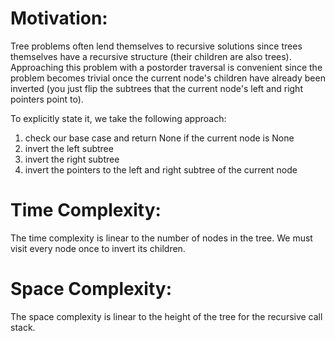 # Motivation:
Tree problems often lend themselves to recursive solutions since trees themselves have a recursive
structure (their children are also trees). Approaching this problem with a postorder traversal is 
convenient since the problem becomes trivial once the current node's children have already been 
inverted (you just flip the subtrees that the current node's left and right pointers point to).

To explicitly state it, we take the following approach:
1) check our base case and return None if the current node is None
2) invert the left subtree
3) invert the right subtree
4) invert the pointers to the left and right subtree of the current node

# Time Complexity:
The time complexity is linear to the number of nodes in the tree. We must visit every node once to
invert its children.

# Space Complexity:
The space complexity is linear to the height of the tree for the recursive call stack.